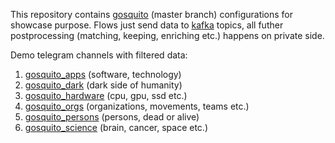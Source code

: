 This repository contains [gosquito](https://github.com/livelace/gosquito) (master branch) configurations for showcase purpose.
Flows just send data to [kafka](https://kafka.apache.org/intro) topics, all futher postprocessing (matching, keeping, enriching etc.) happens on private side.

Demo telegram channels with filtered data:

1. [gosquito_apps](https://t.me/gosquito_apps) (software, technology)
2. [gosquito_dark](https://t.me/gosquito_dark) (dark side of humanity)
3. [gosquito_hardware](https://t.me/gosquito_hardware) (cpu, gpu, ssd etc.)
4. [gosquito_orgs](https://t.me/gosquito_orgs) (organizations, movements, teams etc.) 
5. [gosquito_persons](https://t.me/gosquito_persons) (persons, dead or alive) 
6. [gosquito_science](https://t.me/gosquito_science) (brain, cancer, space etc.)
